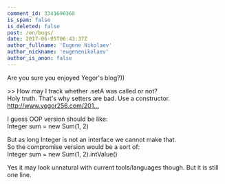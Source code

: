 ```yaml
---
comment_id: 3341690368
is_spam: false
is_deleted: false
post: /en/bugs/
date: 2017-06-05T06:43:37Z
author_fullname: 'Eugene Nikolaev'
author_nickname: 'eugenenikolaev'
author_is_anon: false
---
```


<p>Are you sure you enjoyed Yegor's blog?))</p><p>&gt;&gt;  How may I track whether .setA was called or not? <br>Holy truth. That's why setters are bad. Use a constructor.<br><a href="http://www.yegor256.com/2014/09/16/getters-and-setters-are-evil.html" rel="nofollow noopener" title="http://www.yegor256.com/2014/09/16/getters-and-setters-are-evil.html">http://www.yegor256.com/201...</a></p><p>I guess OOP version should be like:<br>Integer sum = new Sum(1, 2)</p><p>But as long Integer is not an interface we cannot make that.<br>So the compromise version would be a sort of:<br>Integer sum = new Sum(1, 2).intValue()</p><p>Yes it may look unnatural with current tools/languages though. But it is still one line.</p>
